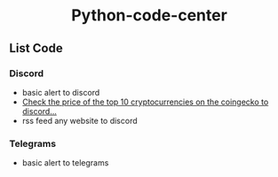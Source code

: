 <h1 align="center">Python-code-center</h1>

## List Code 

### Discord
* basic alert to discord
* [Check the price of the top 10 cryptocurrencies on the coingecko to discord...](/crypto%20price%20to%20discord.txt)
* rss feed any website to discord

### Telegrams
* basic alert to telegrams
